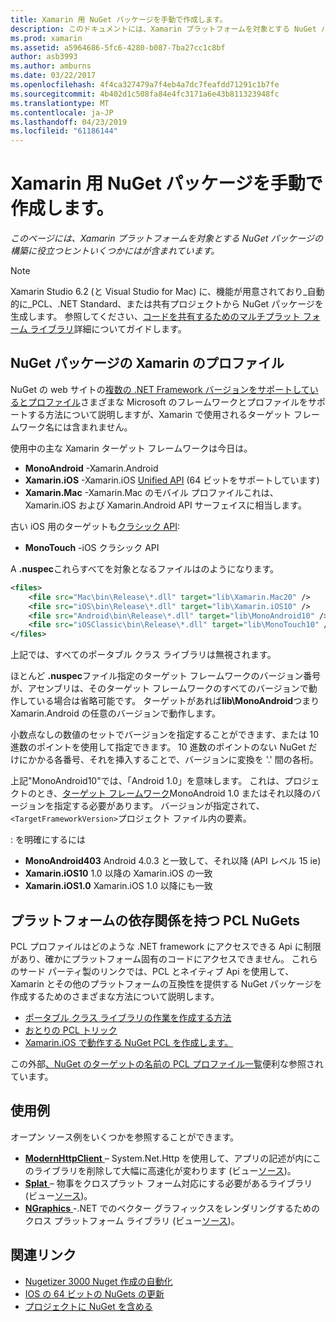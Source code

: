 ```yaml
---
title: Xamarin 用 NuGet パッケージを手動で作成します。
description: このドキュメントには、Xamarin プラットフォームを対象とする NuGet パッケージの構築に役立つヒントが含まれています。 NuGet パッケージの Xamarin プロファイル、プラットフォームの依存関係を持つ PCL NuGets について説明し、さまざまなオープン ソースのサンプルへのリンクします。
ms.prod: xamarin
ms.assetid: a5964686-5fc6-4280-b087-7ba27cc1c8bf
author: asb3993
ms.author: amburns
ms.date: 03/22/2017
ms.openlocfilehash: 4f4ca327479a7f4eb4a7dc7feafdd71291c1b7fe
ms.sourcegitcommit: 4b402d1c508fa84e4fc3171a6e43b811323948fc
ms.translationtype: MT
ms.contentlocale: ja-JP
ms.lasthandoff: 04/23/2019
ms.locfileid: "61186144"
---
```

# <a name="manually-creating-nuget-packages-for-xamarin"></a>Xamarin 用 NuGet パッケージを手動で作成します。

_このページには、Xamarin プラットフォームを対象とする NuGet パッケージの構築に役立つヒントいくつかにはが含まれています。_

> [!NOTE]
> Xamarin Studio 6.2 (と Visual Studio for Mac) に、機能が用意されており_自動的に_PCL、.NET Standard、または共有プロジェクトから NuGet パッケージを生成します。 参照してください、[コードを共有するためのマルチプラット フォーム ライブラリ](~/cross-platform/app-fundamentals/nuget-multiplatform-libraries/index.md)詳細についてガイドします。

## <a name="nuget-package-xamarin-profiles"></a>NuGet パッケージの Xamarin のプロファイル

NuGet の web サイトの[複数の .NET Framework バージョンをサポートしているとプロファイル](https://docs.nuget.org/create/enforced-package-conventions)さまざまな Microsoft のフレームワークとプロファイルをサポートする方法について説明しますが、Xamarin で使用されるターゲット フレームワーク名には含まれません。

使用中の主な Xamarin ターゲット フレームワークは今日は。

* **MonoAndroid** -Xamarin.Android
* **Xamarin.iOS** -Xamarin.iOS [Unified API](~/cross-platform/macios/unified/index.md) (64 ビットをサポートしています)
* **Xamarin.Mac** -Xamarin.Mac のモバイル プロファイルこれは、Xamarin.iOS および Xamarin.Android API サーフェイスに相当します。

古い iOS 用のターゲットも[クラシック API](~/cross-platform/macios/unified/index.md):

* **MonoTouch** -iOS クラシック API

A **.nuspec**これらすべてを対象となるファイルはのようになります。

```xml
<files>
    <file src="Mac\bin\Release\*.dll" target="lib\Xamarin.Mac20" />
    <file src="iOS\bin\Release\*.dll" target="lib\Xamarin.iOS10" />
    <file src="Android\bin\Release\*.dll" target="lib\MonoAndroid10" />
    <file src="iOSClassic\bin\Release\*.dll" target="lib\MonoTouch10" />
</files>
```

上記では、すべてのポータブル クラス ライブラリは無視されます。

ほとんど **.nuspec**ファイル指定のターゲット フレームワークのバージョン番号が、アセンブリは、そのターゲット フレームワークのすべてのバージョンで動作している場合は省略可能です。 ターゲットがあれば**lib\MonoAndroid**つまり Xamarin.Android の任意のバージョンで動作します。

小数点なしの数値のセットでバージョンを指定することができます、または 10 進数のポイントを使用して指定できます。 10 進数のポイントのない NuGet だけにかかる各番号、それを挿入することで、バージョンに変換を '.' 間の各桁。

上記"MonoAndroid10"では、「Android 1.0」を意味します。 これは、プロジェクトのとき、[ターゲット フレームワーク](~/android/app-fundamentals/android-api-levels.md)MonoAndroid 1.0 またはそれ以降のバージョンを指定する必要があります。 バージョンが指定されて、`<TargetFrameworkVersion>`プロジェクト ファイル内の要素。

: を明確にするには

- **MonoAndroid403** Android 4.0.3 と一致して、それ以降 (API レベル 15 ie)
- **Xamarin.iOS10** 1.0 以降の Xamarin.iOS の一致
- **Xamarin.iOS1.0** Xamarin.iOS 1.0 以降にも一致

## <a name="pcl-nugets-with-platform-dependencies"></a>プラットフォームの依存関係を持つ PCL NuGets

PCL プロファイルはどのような .NET framework にアクセスできる Api に制限があり、確かにプラットフォーム固有のコードにアクセスできません。 これらのサード パーティ製のリンクでは、PCL とネイティブ Api を使用して、Xamarin とその他のプラットフォームの互換性を提供する NuGet パッケージを作成するためのさまざまな方法について説明します。

- [ポータブル クラス ライブラリの作業を作成する方法](http://blogs.msdn.com/b/dsplaisted/archive/2012/08/27/how-to-make-portable-class-libraries-work-for-you.aspx)
- [おとりの PCL トリック](http://log.paulbetts.org/the-bait-and-switch-pcl-trick/)
- [Xamarin.iOS で動作する NuGet PCL を作成します。](http://www.jimbobbennett.io/creating-a-nuget-pcl-that-works-with-xamarin-ios/)

この外部[、NuGet のターゲットの名前の PCL プロファイル一覧](http://embed.plnkr.co/03ck2dCtnJogBKHJ9EjY)便利な参照されています。

## <a name="examples"></a>使用例

オープン ソース例をいくつかを参照することができます。

- [**ModernHttpClient** ](https://www.nuget.org/packages/modernhttpclient/) – System.Net.Http を使用して、アプリの記述が内にこのライブラリを削除して大幅に高速化が変わります (ビュー[ソース](https://github.com/paulcbetts/ModernHttpClient))。
- [**Splat** ](https://www.nuget.org/packages/Splat/) – 物事をクロスプラット フォーム対応にする必要があるライブラリ (ビュー[ソース](https://github.com/paulcbetts/Splat))。
- [**NGraphics** ](https://www.nuget.org/packages/NGraphics/) -.NET でのベクター グラフィックスをレンダリングするためのクロス プラットフォーム ライブラリ (ビュー[ソース](https://github.com/praeclarum/NGraphics/blob/master/NGraphics.nuspec))。

## <a name="related-links"></a>関連リンク

- [Nugetizer 3000 Nuget 作成の自動化](~/cross-platform/app-fundamentals/nuget-multiplatform-libraries/index.md)
- [IOS の 64 ビットの NuGets の更新](https://blog.xamarin.com/how-to-update-nuget-packages-for-64-bit/)
- [プロジェクトに NuGet を含める](https://docs.microsoft.com/visualstudio/mac/nuget-walkthrough)
